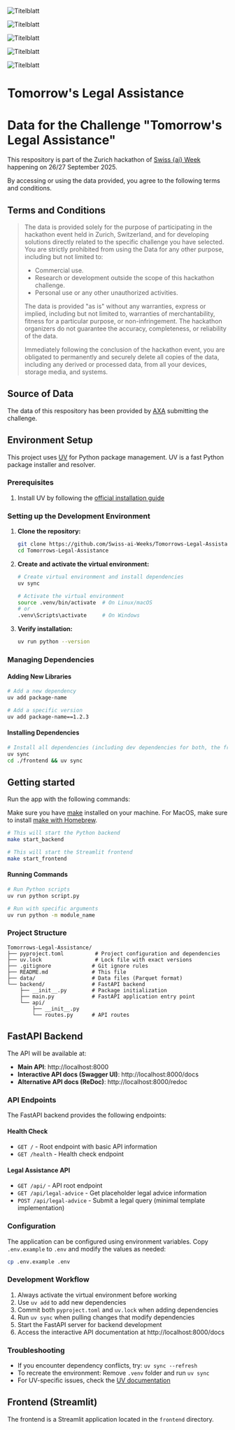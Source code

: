![Titelblatt](presi/Titelblatt.png)

![Titelblatt](presi/Slide_2_Problem_Statement.png)

![Titelblatt](presi/Slide_3_Solution_en.png)

![Titelblatt](presi/Slide_3_Solution_ch2.png)

![Titelblatt](presi/Slide_4_Facts.png)








# Tomorrow's Legal Assistance

# Data for the Challenge "Tomorrow's Legal Assistance"
This respository is part of the Zurich hackathon of [Swiss {ai} Week](https://swiss-ai-weeks.ch/) happening on 26/27 September 2025.

By accessing or using the data provided, you agree to the following terms and conditions.

## Terms and Conditions
> The data is provided solely for the purpose of participating in the hackathon event held in Zurich, Switzerland, and for developing solutions directly related to the specific challenge you have selected. You are strictly prohibited from using the Data for any other purpose, including but not limited to:
> - Commercial use.
> - Research or development outside the scope of this hackathon challenge.
> - Personal use or any other unauthorized activities.
> 
> The data is provided "as is" without any warranties, express or implied, including but not limited to, warranties of merchantability, fitness for a particular purpose, or non-infringement. The hackathon organizers do not guarantee the accuracy, completeness, or reliability of the data.
>
> Immediately following the conclusion of the hackathon event, you are obligated to permanently and securely delete all copies of the data, including any derived or processed data, from all your devices, storage media, and systems. 

## Source of Data
The data of this respository has been provided by [AXA](https://www.axa.ch/) submitting the challenge.

## Environment Setup

This project uses [UV](https://docs.astral.sh/uv/) for Python package management. UV is a fast Python package installer and resolver.

### Prerequisites

1. Install UV by following the [official installation guide](https://docs.astral.sh/uv/getting-started/installation/)

### Setting up the Development Environment

1. **Clone the repository:**
   ```bash
   git clone https://github.com/Swiss-ai-Weeks/Tomorrows-Legal-Assistance
   cd Tomorrows-Legal-Assistance
   ```

2. **Create and activate the virtual environment:**
   ```bash
   # Create virtual environment and install dependencies
   uv sync
   
   # Activate the virtual environment
   source .venv/bin/activate  # On Linux/macOS
   # or
   .venv\Scripts\activate     # On Windows
   ```

3. **Verify installation:**
   ```bash
   uv run python --version
   ```

### Managing Dependencies

#### Adding New Libraries

```bash
# Add a new dependency
uv add package-name

# Add a specific version
uv add package-name==1.2.3
```

#### Installing Dependencies

```bash
# Install all dependencies (including dev dependencies for both, the frontend/backend)
uv sync
cd ./frontend && uv sync
```

## Getting started

Run the app with the following commands:

Make sure you have [make](https://gnuwin32.sourceforge.net/packages/make.htm) installed on your machine.
For MacOS, make sure to install [make with Homebrew](https://formulae.brew.sh/formula/make).

```bash
# This will start the Python backend
make start_backend

# This will start the Streamlit frontend
make start_frontend
```

#### Running Commands

```bash
# Run Python scripts
uv run python script.py

# Run with specific arguments
uv run python -m module_name
```

### Project Structure

```
Tomorrows-Legal-Assistance/
├── pyproject.toml          # Project configuration and dependencies
├── uv.lock                 # Lock file with exact versions
├── .gitignore             # Git ignore rules
├── README.md              # This file
├── data/                  # Data files (Parquet format)
└── backend/               # FastAPI backend
    ├── __init__.py        # Package initialization
    ├── main.py            # FastAPI application entry point
    └── api/
        ├── __init__.py
        └── routes.py      # API routes
```

## FastAPI Backend

The API will be available at:
- **Main API**: http://localhost:8000
- **Interactive API docs (Swagger UI)**: http://localhost:8000/docs
- **Alternative API docs (ReDoc)**: http://localhost:8000/redoc

### API Endpoints

The FastAPI backend provides the following endpoints:

#### Health Check
- `GET /` - Root endpoint with basic API information
- `GET /health` - Health check endpoint

#### Legal Assistance API
- `GET /api/` - API root endpoint
- `GET /api/legal-advice` - Get placeholder legal advice information
- `POST /api/legal-advice` - Submit a legal query (minimal template implementation)

### Configuration

The application can be configured using environment variables. Copy `.env.example` to `.env` and modify the values as needed:

```bash
cp .env.example .env
```

### Development Workflow

1. Always activate the virtual environment before working
2. Use `uv add` to add new dependencies
3. Commit both `pyproject.toml` and `uv.lock` when adding dependencies
4. Run `uv sync` when pulling changes that modify dependencies
5. Start the FastAPI server for backend development
6. Access the interactive API documentation at http://localhost:8000/docs

### Troubleshooting

- If you encounter dependency conflicts, try: `uv sync --refresh`
- To recreate the environment: Remove `.venv` folder and run `uv sync`
- For UV-specific issues, check the [UV documentation](https://docs.astral.sh/uv/)

## Frontend (Streamlit)

The frontend is a Streamlit application located in the `frontend` directory.